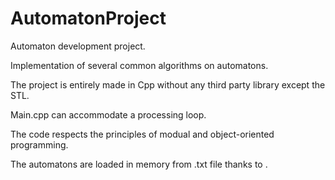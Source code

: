 # AutomatonProject

Automaton development project.

Implementation of several common algorithms on automatons.

The project is entirely made in Cpp without any third party library except the STL.

Main.cpp can accommodate a processing loop. 

The code respects the principles of modual and object-oriented programming.

The automatons are loaded in memory from .txt file thanks to <fstream>.
  
